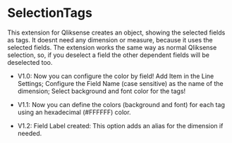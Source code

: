 # SelectionTags

This extension for Qliksense creates an object, showing the selected fields as tags. It doesnt need any dimension or measure, because it uses the selected fields.
The extension works the same way as normal Qliksense selection, so, if you deselect a field the other dependent fields will be deselected too.

- V1.0: Now you can configure the color by field! Add Item in the Line Settings; Configure the Field Name (case sensitive) as the name of the dimension; Select background and font color for the tags!

- V1.1: Now you can define the colors (background and font) for each tag using an hexadecimal (#FFFFFF) color.

- V1.2: Field Label created: This option adds an alias for the dimension if needed.
